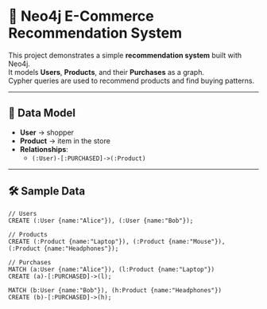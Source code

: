 # 🛒 Neo4j E-Commerce Recommendation System

This project demonstrates a simple **recommendation system** built with Neo4j.  
It models **Users**, **Products**, and their **Purchases** as a graph.  
Cypher queries are used to recommend products and find buying patterns.  

---

## 📌 Data Model
- **User** → shopper
- **Product** → item in the store
- **Relationships**: 
  - `(:User)-[:PURCHASED]->(:Product)`

---

## 🛠️ Sample Data

```cypher
// Users
CREATE (:User {name:"Alice"}), (:User {name:"Bob"});

// Products
CREATE (:Product {name:"Laptop"}), (:Product {name:"Mouse"}), (:Product {name:"Headphones"});

// Purchases
MATCH (a:User {name:"Alice"}), (l:Product {name:"Laptop"})
CREATE (a)-[:PURCHASED]->(l);

MATCH (b:User {name:"Bob"}), (h:Product {name:"Headphones"})
CREATE (b)-[:PURCHASED]->(h);
